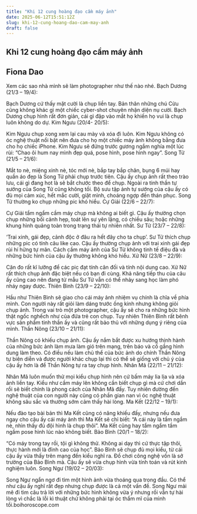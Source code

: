 ```yaml
---
title: "Khi 12 cung hoàng đạo cầm máy ảnh"
date: 2025-06-12T15:51:12Z
slug: khi-12-cung-hoang-dao-cam-may-anh
draft: false
---
```


## Khi 12 cung hoàng đạo cầm máy ảnh

## Fiona Dao

Xem các sao nhà mình sẽ làm photographer như thế nào nhé.
 Bạch Dương (21/3 – 19/4):
 
Bạch Dương cứ thấy mặt cười là chụp liền tay. Bản thân những chú Cừu cũng không khác gì một chiếc cyber-shot chuyên nhận diện nụ cười. Bạch Dương chụp hình rất đơn giản, cái gì đập vào mắt họ khiến họ vui là chụp luôn không do dự.
 Kim Ngưu (20/4- 20/5):
 
Kim Ngưu chụp xong xem lại cau mày và xóa đi luôn. Kim Ngưu không có óc nghệ thuật nổi bật nên đưa cho họ một chiếc máy ảnh không bằng đưa cho họ chiếc iPhone. Kim Ngưu sẽ đứng trước gương ngắm nghía một lúc rùi: “Chao ôi hum nay mình đẹp quá, pose hình, pose hình ngay”.
 Song Tử (21/5 – 21/6):
 
Mắt to nè, miệng xinh nè, tóc mới nè, bắp tay bắp chân, bụng 6 múi hay quần áo đẹp là Song Tử phải chụp trước tiên. Cậu ấy chụp ảnh rất theo trào lưu, cái gì đang hot là sẽ bắt chước theo để chụp. Ngoài ra tinh thần tự sướng của Song Tử cũng không tồi. Bộ sưu tập ảnh tự sướng của cậu ấy có đủ mọi cảm xúc, hết mắc cười, giật mình, choáng ngợp đến thán phục. Song Tử thường ko chụp những pic khó hiểu.
 Cự Giải (22/6 – 22/7):
 
Cự Giải tẩm ngẩm cầm máy chụp mà không ai biết gì. Cậu ấy thường chọn chụp những bối cảnh hẹp, toát lên sự yên lặng, có chiều sâu; hoặc những khung hình quảng toàn trong trạng thái tự nhiên nhất.
 Sư Tử (23/7 – 22/8):
 
‘Trai xinh, gái đẹp, cảnh độc ở đâu ra hết đây cho ta chụp’. Sư Tử thích chụp những pic có tính câu like cao. Cậu ấy thường chụp ảnh với trai xinh gái đẹp rùi hí hửng tự mãn. Cách cầm máy ảnh của Sư Tử không tinh tế điệu đà và những bức hình của cậu ấy thường không khó hiểu.
 Xử Nữ (23/8 – 22/9):
 
Căn đo rất kĩ lưỡng để các pic đạt tính cân đối và tính nội dung cao. Xử Nữ rất thích chụp ảnh đặc biệt nếu có bạn đi cùng. Khả năng tiếp thu của câu ấy cũng cao nên đang từ mẫu Sư Tử vẫn có thể nhảy sang học làm phó nháy ngay được.
 Thiên Bình (23/9 – 22/10):
 
Hầu như Thiên Bình sẽ giao cho cái máy ảnh nhiệm vụ chính là chĩa về phía mình. Con người này rất giỏi làm dáng trước ống kinh nhưng không giỏi chụp ảnh. Trong vai trò một photographer, cậu ấy sẽ cho ra những bức hình thật ngốc nghếch như của đứa trẻ con chụp. Tuy nhiên Thiên Bình rất bênh vực sản phẩm tinh thần ấy và cũng rất bảo thủ với những dụng ý riêng của mình.
 Thần Nông (23/10 – 21/11):
 
Thần Nông có khiếu chụp ảnh. Cậu ấy nắm bắt được xu hướng thịnh hành của những bức ảnh làm mưa làm gió trên mạng, trên báo và cố gắng hình dung làm theo. Có điều nếu làm chủ thể của bức ảnh do chính Thần Nông tự biên diễn và được người khác chụp lại thì có thể sẽ giống với chủ ý của cậu ấy hơn là để Thần Nông tự ra tay chụp hình.
 Nhân Mã (22/11 – 21/12):
 
Nhân Mã luôn muốn thử mọi kiểu chụp hình nên cứ bấm máy lia lịa và xóa ảnh liền tay. Kiểu như cầm máy lên không cần biết chụp gì mà cứ chơi dần rồi sẽ biết chính là phong cách của Nhân Mã đấy. Tuy nhiên đường đến nghệ thuật của con người này cũng có phần gian nan vì óc nghệ thuật không sâu sắc và thường sớm cảm thấy hài lòng.
 Ma Kết (22/12 – 19/1):
 
Nếu đào tạo bài bản thì Ma Kết cũng có năng khiếu đấy, nhưng nếu đưa ngay cho cậu ấy cái máy ảnh thì Ma Kết sẽ chỉ biết: “A cái này là tầm ngắm nè, nhìn thấy đủ đội hình là chụp thôi”. Ma Kết cũng hay tẩm ngẩm tầm ngầm pose hình lúc nào không biết.
 Bảo Bình (20/1 – 18/2):
 
“Có máy trong tay rồi, tội gì không thử. Không ai dạy thì cứ thực tập thôi, thực hành mới là đỉnh cao của học”. Bảo Bình sẽ chụp đủ mọi kiểu, từ cái cậu ấy vừa thấy trên mạng đến kiểu nghĩ ra. Đồ chơi công nghệ vốn là sở trường của Bảo Bình mà. Cậu ấy sẽ vừa chụp hình vừa tính toán và rút kinh nghiệm luôn.
 Song Ngư (19/02 – 20/03):
 
Song Ngư ngẩn ngơ đi tìm một hình ảnh vừa thoáng qua trong đầu. Có thể như cậu ấy nghĩ rất đẹp nhưng chụp được là cả một vấn đề. Song Ngư mải mê đi tìm câu trả lời với những bức hình không vừa ý nhưng rồi vẫn tự hài lòng vì chắc là lỗi kì thuật chứ không phải tại óc thẩm mĩ của mình tồi.boihoroscope.com